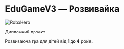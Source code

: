 # EduGameV3 — Розвивайка

![RoboHero](http://hwork.net/edugame/nrobo.png)

Дипломний проект.

Розвиваюча гра для дітей від **1 до 4** років.
